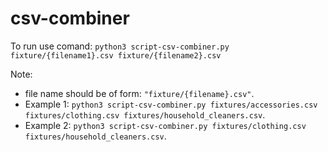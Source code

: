 # csv-combiner

To run use comand: `python3 script-csv-combiner.py fixture/{filename1}.csv fixture/{filename2}.csv`

Note: 
* file name should be of form: `"fixture/{filename}.csv"`.
* Example 1: `python3 script-csv-combiner.py fixtures/accessories.csv fixtures/clothing.csv fixtures/household_cleaners.csv`.
* Example 2: `python3 script-csv-combiner.py fixtures/clothing.csv fixtures/household_cleaners.csv`.
